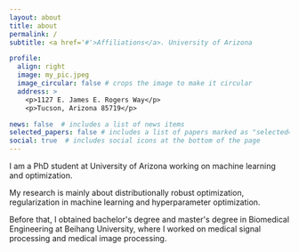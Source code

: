 ```yaml
---
layout: about
title: about
permalink: /
subtitle: <a href='#'>Affiliations</a>. University of Arizona

profile:
  align: right
  image: my_pic.jpeg
  image_circular: false # crops the image to make it circular
  address: >
    <p>1127 E. James E. Rogers Way</p>
    <p>Tucson, Arizona 85719</p>

news: false  # includes a list of news items
selected_papers: false # includes a list of papers marked as "selected={true}"
social: true  # includes social icons at the bottom of the page
---
```


I am a PhD student at University of Arizona working on machine learning and optimization.

My research is mainly about distributionally robust optimization, regularization in machine learning 
and hyperparameter optimization.

Before that, I obtained bachelor's degree and master's degree in Biomedical Engineering
at Beihang University, where I worked on medical signal processing and medical image processing.